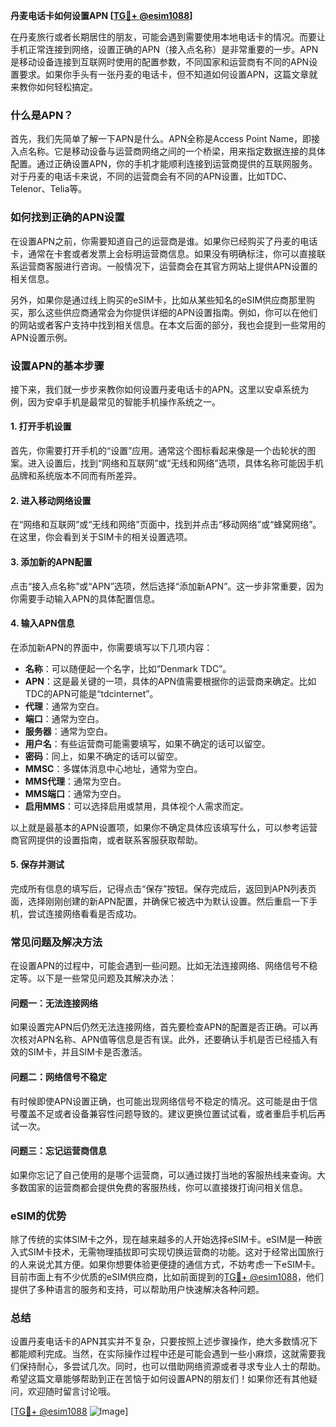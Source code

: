 **丹麦电话卡如何设置APN [[TG💪+ @esim1088](https://t.me/s/esim1088)]**

在丹麦旅行或者长期居住的朋友，可能会遇到需要使用本地电话卡的情况。而要让手机正常连接到网络，设置正确的APN（接入点名称）是非常重要的一步。APN是移动设备连接到互联网时使用的配置参数，不同国家和运营商有不同的APN设置要求。如果你手头有一张丹麦的电话卡，但不知道如何设置APN，这篇文章就来教你如何轻松搞定。

### 什么是APN？

首先，我们先简单了解一下APN是什么。APN全称是Access Point Name，即接入点名称。它是移动设备与运营商网络之间的一个桥梁，用来指定数据连接的具体配置。通过正确设置APN，你的手机才能顺利连接到运营商提供的互联网服务。对于丹麦的电话卡来说，不同的运营商会有不同的APN设置，比如TDC、Telenor、Telia等。

### 如何找到正确的APN设置

在设置APN之前，你需要知道自己的运营商是谁。如果你已经购买了丹麦的电话卡，通常在卡套或者发票上会标明运营商信息。如果没有明确标注，你可以直接联系运营商客服进行咨询。一般情况下，运营商会在其官方网站上提供APN设置的相关信息。

另外，如果你是通过线上购买的eSIM卡，比如从某些知名的eSIM供应商那里购买，那么这些供应商通常会为你提供详细的APN设置指南。例如，你可以在他们的网站或者客户支持中找到相关信息。在本文后面的部分，我也会提到一些常用的APN设置示例。

### 设置APN的基本步骤

接下来，我们就一步步来教你如何设置丹麦电话卡的APN。这里以安卓系统为例，因为安卓手机是最常见的智能手机操作系统之一。

#### 1. 打开手机设置

首先，你需要打开手机的“设置”应用。通常这个图标看起来像是一个齿轮状的图案。进入设置后，找到“网络和互联网”或“无线和网络”选项，具体名称可能因手机品牌和系统版本不同而有所差异。

#### 2. 进入移动网络设置

在“网络和互联网”或“无线和网络”页面中，找到并点击“移动网络”或“蜂窝网络”。在这里，你会看到关于SIM卡的相关设置选项。

#### 3. 添加新的APN配置

点击“接入点名称”或“APN”选项，然后选择“添加新APN”。这一步非常重要，因为你需要手动输入APN的具体配置信息。

#### 4. 输入APN信息

在添加新APN的界面中，你需要填写以下几项内容：

- **名称**：可以随便起一个名字，比如“Denmark TDC”。
- **APN**：这是最关键的一项，具体的APN值需要根据你的运营商来确定。比如TDC的APN可能是“tdcinternet”。
- **代理**：通常为空白。
- **端口**：通常为空白。
- **服务器**：通常为空白。
- **用户名**：有些运营商可能需要填写，如果不确定的话可以留空。
- **密码**：同上，如果不确定的话可以留空。
- **MMSC**：多媒体消息中心地址，通常为空白。
- **MMS代理**：通常为空白。
- **MMS端口**：通常为空白。
- **启用MMS**：可以选择启用或禁用，具体视个人需求而定。

以上就是最基本的APN设置项，如果你不确定具体应该填写什么，可以参考运营商官网提供的设置指南，或者联系客服获取帮助。

#### 5. 保存并测试

完成所有信息的填写后，记得点击“保存”按钮。保存完成后，返回到APN列表页面，选择刚刚创建的新APN配置，并确保它被选中为默认设置。然后重启一下手机，尝试连接网络看看是否成功。

### 常见问题及解决方法

在设置APN的过程中，可能会遇到一些问题。比如无法连接网络、网络信号不稳定等。以下是一些常见问题及其解决办法：

#### 问题一：无法连接网络

如果设置完APN后仍然无法连接网络，首先要检查APN的配置是否正确。可以再次核对APN名称、APN值等信息是否有误。此外，还要确认手机是否已经插入有效的SIM卡，并且SIM卡是否激活。

#### 问题二：网络信号不稳定

有时候即使APN设置正确，也可能出现网络信号不稳定的情况。这可能是由于信号覆盖不足或者设备兼容性问题导致的。建议更换位置试试看，或者重启手机后再试一次。

#### 问题三：忘记运营商信息

如果你忘记了自己使用的是哪个运营商，可以通过拨打当地的客服热线来查询。大多数国家的运营商都会提供免费的客服热线，你可以直接拨打询问相关信息。

### eSIM的优势

除了传统的实体SIM卡之外，现在越来越多的人开始选择eSIM卡。eSIM是一种嵌入式SIM卡技术，无需物理插拔即可实现切换运营商的功能。这对于经常出国旅行的人来说尤其方便。如果你想要体验更便捷的通信方式，不妨考虑一下eSIM卡。目前市面上有不少优质的eSIM供应商，比如前面提到的[TG💪+ @esim1088](https://t.me/s/esim1088)，他们提供了多种语言的服务和支持，可以帮助用户快速解决各种问题。

### 总结

设置丹麦电话卡的APN其实并不复杂，只要按照上述步骤操作，绝大多数情况下都能顺利完成。当然，在实际操作过程中还是可能会遇到一些小麻烦，这就需要我们保持耐心，多尝试几次。同时，也可以借助网络资源或者寻求专业人士的帮助。希望这篇文章能够帮助到正在苦恼于如何设置APN的朋友们！如果你还有其他疑问，欢迎随时留言讨论哦。

[[TG💪+ @esim1088](https://t.me/s/esim1088) ![Image](https://i.postimg.cc/4NQfJmqS/Snipaste-2025-05-13-00-14-12.png)]